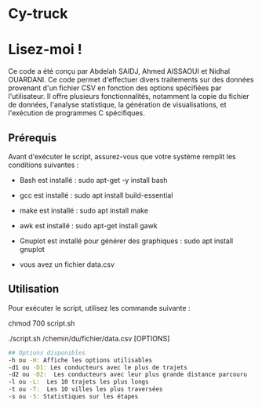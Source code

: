 # Cy-truck
# Lisez-moi !

Ce code a été conçu par Abdelah SAIDJ, Ahmed AISSAOUI et Nidhal OUARDANI.
Ce code permet d'effectuer divers traitements sur des données provenant d'un fichier CSV en fonction des options spécifiées par l'utilisateur. Il offre plusieurs fonctionnalités, notamment la copie du fichier de données, l'analyse statistique, la génération de visualisations, et l'exécution de programmes C spécifiques.

## Prérequis

Avant d'exécuter le script, assurez-vous que votre système remplit les conditions suivantes :

- Bash est installé :
  sudo apt-get -y install bash
  
- gcc est installé :
  sudo apt install build-essential
  
- make est installé :
  sudo apt install make
  
- awk est installé :
  sudo apt-get install gawk
  
- Gnuplot est installé pour générer des graphiques :
  sudo apt install gnuplot
  
- vous avez un fichier data.csv

## Utilisation

Pour exécuter le script, utilisez les commande suivante :

chmod 700 script.sh

./script.sh  /chemin/du/fichier/data.csv [OPTIONS]

```bash
## Options disponibles
-h ou -H: Affiche les options utilisables
-d1 ou -D1: Les conducteurs avec le plus de trajets
-d2 ou -D2:  Les conducteurs avec leur plus grande distance parcouru
-l ou -L:  Les 10 trajets les plus longs
-t ou -T:  Les 10 villes les plus traversées
-s ou -S: Statistiques sur les étapes
